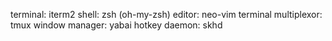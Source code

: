 terminal:             iterm2
shell:                zsh (oh-my-zsh)
editor:               neo-vim
terminal multiplexor: tmux
window manager:       yabai
hotkey daemon:        skhd
